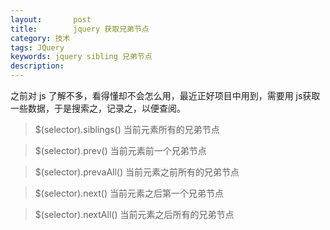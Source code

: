 ```yaml
---
layout:       post
title:        jquery 获取兄弟节点
category: 技术
tags: JQuery
keywords: jquery sibling 兄弟节点
description: 
---
```


之前对 js 了解不多，看得懂却不会怎么用，最近正好项目中用到，需要用 js获取一些数据，于是搜索之，记录之，以便查阅。

> $(selector).siblings()   当前元素所有的兄弟节点

> $(selector).prev()       当前元素前一个兄弟节点

> $(selector).prevaAll()   当前元素之前所有的兄弟节点

> $(selector).next()       当前元素之后第一个兄弟节点

> $(selector).nextAll()    当前元素之后所有的兄弟节点

